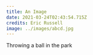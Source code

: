 ```yaml
---
title: An Image
date: 2021-03-24T02:43:54.715Z
credits: Eric Russell
image: ../images/abcd.jpg
---
```


Throwing a ball in the park
